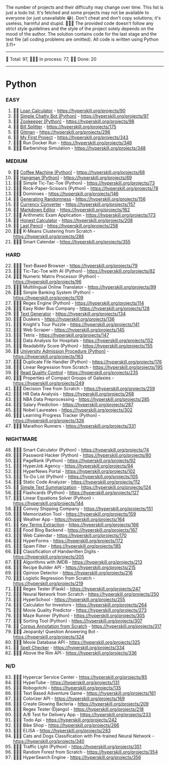 The number of projects and their difficulty may change over time.
This list is just a todo list. It's fetched and some projects may not be available to everyone (or just unavailable 😂).
Don't cheat and don't copy solutions; it's useless, harmful and stupid. 🤦🏼‍♂️
The provided code doesn't follow any strict style guidelines and the style of the project solely depends on the mood of the author.
The solution contains code for the last stage and the test file (all coding problems are omitted).
All code is written using Python 3.11+

---

🐍 Total: 97, 👷🏼‍♂️ In process: 77, 🐱‍👤 Done: 20

---

# Python
### EASY
1) 🐱‍👤 [Loan Calculator](https://github.com/syyynth/hyperskill/tree/main/python/0090%20-%20Loan%20Calculator) - https://hyperskill.org/projects/90
2) 🐱‍👤 [Simple Chatty Bot (Python)](https://github.com/syyynth/hyperskill/tree/main/python/0097%20-%20Simple%20Chatty%20Bot%20(Python)) - https://hyperskill.org/projects/97
3) 🐱‍👤 [Zookeeper (Python)](https://github.com/syyynth/hyperskill/tree/main/python/0098%20-%20Zookeeper%20(Python)) - https://hyperskill.org/projects/98
4) 🐱‍👤 [Bill Splitter](https://github.com/syyynth/hyperskill/tree/main/python/0175%20-%20Bill%20Splitter) - https://hyperskill.org/projects/175
5) 🐱‍👤 [Gitman](https://github.com/syyynth/hyperskill/tree/main/python/0296%20-%20Gitman) - https://hyperskill.org/projects/296
6) 🐱‍👤 [My First Project](https://github.com/syyynth/hyperskill/tree/main/python/0343%20-%20My%20First%20Project) - https://hyperskill.org/projects/343
7) 👷🏼‍♂️ Run Docker Run - https://hyperskill.org/projects/346
8) 👷🏼‍♂️ Barbershop Simulation - https://hyperskill.org/projects/348

### MEDIUM
9) 🐱‍👤 [Coffee Machine (Python)](https://github.com/syyynth/hyperskill/tree/main/python/0068%20-%20Coffee%20Machine%20(Python)) - https://hyperskill.org/projects/68
10) 🐱‍👤 [Hangman (Python)](https://github.com/syyynth/hyperskill/tree/main/python/0069%20-%20Hangman%20(Python)) - https://hyperskill.org/projects/69
11) 👷🏼‍♂️ Simple Tic-Tac-Toe (Python) - https://hyperskill.org/projects/73
12) 👷🏼‍♂️ Rock-Paper-Scissors (Python) - https://hyperskill.org/projects/78
13) 👷🏼‍♂️ Dominoes - https://hyperskill.org/projects/146
14) 🐱‍👤 [Generating Randomness](https://github.com/syyynth/hyperskill/tree/main/python/0156%20-%20Generating%20Randomness) - https://hyperskill.org/projects/156
15) 🐱‍👤 [Currency Converter](https://github.com/syyynth/hyperskill/tree/main/python/0157%20-%20Currency%20Converter) - https://hyperskill.org/projects/157
16) 🐱‍👤 [Markdown Editor](https://github.com/syyynth/hyperskill/tree/main/python/0162%20-%20Markdown%20Editor) - https://hyperskill.org/projects/162
17) 👷🏼‍♂️ Arithmetic Exam Application - https://hyperskill.org/projects/173
18) 🐱‍👤 [Honest Calculator](https://github.com/syyynth/hyperskill/tree/main/python/0208%20-%20Honest%20Calculator) - https://hyperskill.org/projects/208
19) 🐱‍👤 [Last Pencil](https://github.com/syyynth/hyperskill/tree/main/python/0258%20-%20Last%20Pencil) - https://hyperskill.org/projects/258
20) 👷🏼‍♂️ K-Means Clustering from Scratch - https://hyperskill.org/projects/286
21) 👷🏼‍♂️ Smart Calendar - https://hyperskill.org/projects/355

### HARD
22) 👷🏼‍♂️ Text-Based Browser - https://hyperskill.org/projects/79
23) 👷🏼‍♂️ Tic-Tac-Toe with AI (Python) - https://hyperskill.org/projects/82
24) 👷🏼‍♂️ Numeric Matrix Processor (Python) - https://hyperskill.org/projects/96
25) 👷🏼‍♂️ Multilingual Online Translator - https://hyperskill.org/projects/99
26) 👷🏼‍♂️ Simple Banking System (Python) - https://hyperskill.org/projects/109
27) 👷🏼‍♂️ Regex Engine (Python) - https://hyperskill.org/projects/114
28) 👷🏼‍♂️ Easy Rider Bus Company - https://hyperskill.org/projects/128
29) 🐱‍👤 [Text Generator](https://github.com/syyynth/hyperskill/tree/main/python/0134%20-%20Text%20Generator) - https://hyperskill.org/projects/134
30) 👷🏼‍♂️ Duskers - https://hyperskill.org/projects/136
31) 👷🏼‍♂️ Knight's Tour Puzzle - https://hyperskill.org/projects/141
32) 👷🏼‍♂️ Web Scraper - https://hyperskill.org/projects/145
33) 👷🏼‍♂️ Tetris - https://hyperskill.org/projects/147
34) 👷🏼‍♂️ Data Analysis for Hospitals - https://hyperskill.org/projects/152
35) 👷🏼‍♂️ Readability Score (Python) - https://hyperskill.org/projects/155
36) 🐱‍👤 [University Admission Procedure (Python)](https://github.com/syyynth/hyperskill/tree/main/python/0163%20-%20University%20Admission%20Procedure%20(Python)) - https://hyperskill.org/projects/163
37) 👷🏼‍♂️ Duplicate File Handler (Python) - https://hyperskill.org/projects/176
38) 👷🏼‍♂️ Linear Regression from Scratch - https://hyperskill.org/projects/195
39) 🐱‍👤 [Read Quality Control](https://github.com/syyynth/hyperskill/tree/main/python/0235%20-%20Read%20Quality%20Control) - https://hyperskill.org/projects/235
40) 👷🏼‍♂️ Properties of Compact Groups of Galaxies - https://hyperskill.org/projects/249
41) 👷🏼‍♂️ Decision Tree from Scratch - https://hyperskill.org/projects/259
42) 👷🏼‍♂️ HR Data Analysis - https://hyperskill.org/projects/268
43) 👷🏼‍♂️ NBA Data Preprocessing - https://hyperskill.org/projects/285
44) 👷🏼‍♂️ Salary Prediction - https://hyperskill.org/projects/287
45) 👷🏼‍♂️ Nobel Laureates - https://hyperskill.org/projects/302
46) 👷🏼‍♂️ Learning Progress Tracker (Python) - https://hyperskill.org/projects/326
47) 👷🏼‍♂️ Marathon Runners - https://hyperskill.org/projects/331

### NIGHTMARE
48) 👷🏼‍♂️ Smart Calculator (Python) - https://hyperskill.org/projects/74
49) 👷🏼‍♂️ Password Hacker (Python) - https://hyperskill.org/projects/80
50) 👷🏼‍♂️ PageRank (Python) - https://hyperskill.org/projects/92
51) 👷🏼‍♂️ HyperJob Agency - https://hyperskill.org/projects/94
52) 👷🏼‍♂️ HyperNews Portal - https://hyperskill.org/projects/102
53) 👷🏼‍♂️ To-Do List (Python) - https://hyperskill.org/projects/105
54) 👷🏼‍♂️ Static Code Analyzer - https://hyperskill.org/projects/112
55) 🐱‍👤 [Simple Text Summarization](https://github.com/syyynth/hyperskill/tree/main/python/0124%20-%20Simple%20Text%20Summarization) - https://hyperskill.org/projects/124
56) 👷🏼‍♂️ Flashcards (Python) - https://hyperskill.org/projects/127
57) 👷🏼‍♂️ Linear Equations Solver (Python) - https://hyperskill.org/projects/144
58) 👷🏼‍♂️ Convoy Shipping Company - https://hyperskill.org/projects/151
59) 👷🏼‍♂️ Memorization Tool - https://hyperskill.org/projects/159
60) 👷🏼‍♂️ Weather App - https://hyperskill.org/projects/164
61) 🐱‍👤 [Key Terms Extraction](https://github.com/syyynth/hyperskill/tree/main/python/0166%20-%20Key%20Terms%20Extraction) - https://hyperskill.org/projects/166
62) 👷🏼‍♂️ Food Blog Backend - https://hyperskill.org/projects/167
63) 👷🏼‍♂️ Web Calendar - https://hyperskill.org/projects/170
64) 👷🏼‍♂️ HyperForms - https://hyperskill.org/projects/172
65) 👷🏼‍♂️ Spam Filter - https://hyperskill.org/projects/185
66) 👷🏼‍♂️ Classification of Handwritten Digits - https://hyperskill.org/projects/205
67) 👷🏼‍♂️ Algorithms with IMDB - https://hyperskill.org/projects/213
68) 👷🏼‍♂️ Recipe Builder API - https://hyperskill.org/projects/215
69) 👷🏼‍♂️ Opinion Detector - https://hyperskill.org/projects/216
70) 👷🏼‍♂️ Logistic Regression from Scratch - https://hyperskill.org/projects/219
71) 👷🏼‍♂️ Regex Tester (Flask) - https://hyperskill.org/projects/247
72) 👷🏼‍♂️ Neural Network from Scratch - https://hyperskill.org/projects/250
73) 👷🏼‍♂️ HyperSchool - https://hyperskill.org/projects/255
74) 👷🏼‍♂️ Calculator for Investors - https://hyperskill.org/projects/264
75) 👷🏼‍♂️ Movie Quality Predictor - https://hyperskill.org/projects/273
76) 👷🏼‍♂️ Maze Runner (Python) - https://hyperskill.org/projects/305
77) 👷🏼‍♂️ Sorting Tool (Python) - https://hyperskill.org/projects/307
78) 🐱‍👤 [Corpus Annotation from Scratch](https://github.com/syyynth/hyperskill/tree/main/python/0317%20-%20Corpus%20Annotation%20from%20Scratch) - https://hyperskill.org/projects/317
79) 👷🏼‍♂️ Jeopardy! Question Answering Bot - https://hyperskill.org/projects/324
80) 👷🏼‍♂️ Movie Database API - https://hyperskill.org/projects/325
81) 🐱‍👤 [Spell Checker](https://github.com/syyynth/hyperskill/tree/main/python/0334%20-%20Spell%20Checker) - https://hyperskill.org/projects/334
82) 👷🏼‍♂️ Above the Rim API - https://hyperskill.org/projects/336

### N/D
83) 👷🏼‍♂️ Hypercar Service Center - https://hyperskill.org/projects/85
84) 👷🏼‍♂️ HyperTube - https://hyperskill.org/projects/131
85) 👷🏼‍♂️ Robogotchi - https://hyperskill.org/projects/135
86) 👷🏼‍♂️ Text Based Adventure Game - https://hyperskill.org/projects/161
87) 👷🏼‍♂️ Colorizer API - https://hyperskill.org/projects/169
88) 👷🏼‍♂️ Create Glowing Bacteria - https://hyperskill.org/projects/209
89) 👷🏼‍♂️ Regex Tester (Django) - https://hyperskill.org/projects/218
90) 👷🏼‍♂️ A/B Test for Delivery App - https://hyperskill.org/projects/233
91) 👷🏼‍♂️ Todo Api - https://hyperskill.org/projects/242
92) 👷🏼‍♂️ Bike Shop - https://hyperskill.org/projects/266
93) 👷🏼‍♂️ ELISA - https://hyperskill.org/projects/283
94) 👷🏼‍♂️ Cats and Dogs Classification with Pre-trained Neural Network - https://hyperskill.org/projects/340
95) 👷🏼‍♂️ Traffic Light (Python) - https://hyperskill.org/projects/351
96) 👷🏼‍♂️ Random Forest from Scratch - https://hyperskill.org/projects/354
97) 👷🏼‍♂️ HyperSearch Engine - https://hyperskill.org/projects/356
